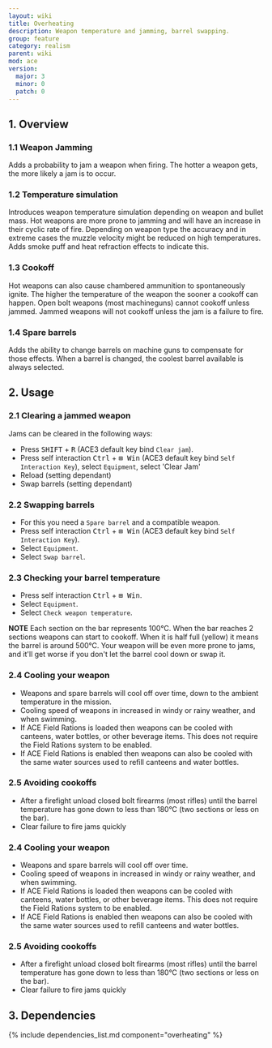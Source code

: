 ```yaml
---
layout: wiki
title: Overheating
description: Weapon temperature and jamming, barrel swapping.
group: feature
category: realism
parent: wiki
mod: ace
version:
  major: 3
  minor: 0
  patch: 0
---
```


## 1. Overview

### 1.1 Weapon Jamming

Adds a probability to jam a weapon when firing. The hotter a weapon gets, the more likely a jam is to occur.

### 1.2 Temperature simulation

Introduces weapon temperature simulation depending on weapon and bullet mass. Hot weapons are more prone to jamming and will have an increase in their cyclic rate of fire. Depending on weapon type the accuracy and in extreme cases the muzzle velocity might be reduced on high temperatures. Adds smoke puff and heat refraction effects to indicate this.

### 1.3 Cookoff

Hot weapons can also cause chambered ammunition to spontaneously ignite. The higher the temperature of the weapon the sooner a cookoff can happen. Open bolt weapons (most machineguns) cannot cookoff unless jammed. Jammed weapons will not cookoff unless the jam is a failure to fire.

### 1.4 Spare barrels

Adds the ability to change barrels on machine guns to compensate for those effects. When a barrel is changed, the coolest barrel available is always selected.

## 2. Usage

### 2.1 Clearing a jammed weapon

Jams can be cleared in the following ways:
- Press <kbd>SHIFT</kbd> + <kbd>R</kbd> (ACE3 default key bind `Clear jam`).
- Press self interaction <kbd>Ctrl</kbd> + <kbd>⊞&nbsp;Win</kbd> (ACE3 default key bind `Self Interaction Key`), select `Equipment`, select 'Clear Jam'
- Reload (setting dependant)
- Swap barrels (setting dependant)

### 2.2 Swapping barrels

- For this you need a `Spare barrel` and a compatible weapon.
- Press self interaction <kbd>Ctrl</kbd> + <kbd>⊞&nbsp;Win</kbd> (ACE3 default key bind `Self Interaction Key`).
- Select `Equipment`.
- Select `Swap barrel`.

### 2.3 Checking your barrel temperature

- Press self interaction <kbd>Ctrl</kbd> + <kbd>⊞&nbsp;Win</kbd>.
- Select `Equipment`.
- Select `Check weapon temperature`.

**NOTE** Each section on the bar represents 100°C. When the bar reaches 2 sections weapons can start to cookoff. When it is half full (yellow) it means the barrel is around 500°C. Your weapon will be even more prone to jams, and it'll get worse if you don't let the barrel cool down or swap it.

### 2.4 Cooling your weapon

- Weapons and spare barrels will cool off over time, down to the ambient temperature in the mission.
- Cooling speed of weapons in increased in windy or rainy weather, and when swimming.
- If ACE Field Rations is loaded then weapons can be cooled with canteens, water bottles, or other beverage items. This does not require the Field Rations system to be enabled.
- If ACE Field Rations is enabled then weapons can also be cooled with the same water sources used to refill canteens and water bottles.

### 2.5 Avoiding cookoffs

- After a firefight unload closed bolt firearms (most rifles) until the barrel temperature has gone down to less than 180°C (two sections or less on the bar).
- Clear failure to fire jams quickly

### 2.4 Cooling your weapon

- Weapons and spare barrels will cool off over time.
- Cooling speed of weapons in increased in windy or rainy weather, and when swimming.
- If ACE Field Rations is loaded then weapons can be cooled with canteens, water bottles, or other beverage items. This does not require the Field Rations system to be enabled.
- If ACE Field Rations is enabled then weapons can also be cooled with the same water sources used to refill canteens and water bottles.

### 2.5 Avoiding cookoffs

- After a firefight unload closed bolt firearms (most rifles) until the barrel temperature has gone down to less than 180°C (two sections or less on the bar).
- Clear failure to fire jams quickly

## 3. Dependencies

{% include dependencies_list.md component="overheating" %}
